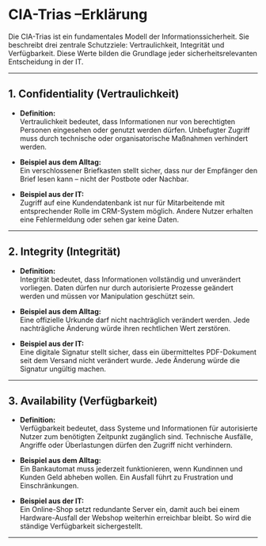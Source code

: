 # CIA-Trias –Erklärung

Die CIA-Trias ist ein fundamentales Modell der Informationssicherheit. Sie beschreibt drei zentrale Schutzziele: Vertraulichkeit, Integrität und Verfügbarkeit. Diese Werte bilden die Grundlage jeder sicherheitsrelevanten Entscheidung in der IT.

---

## 1. Confidentiality (Vertraulichkeit)

- **Definition:**  
  Vertraulichkeit bedeutet, dass Informationen nur von berechtigten Personen eingesehen oder genutzt werden dürfen. Unbefugter Zugriff muss durch technische oder organisatorische Maßnahmen verhindert werden.

- **Beispiel aus dem Alltag:**  
  Ein verschlossener Briefkasten stellt sicher, dass nur der Empfänger den Brief lesen kann – nicht der Postbote oder Nachbar.

- **Beispiel aus der IT:**  
  Zugriff auf eine Kundendatenbank ist nur für Mitarbeitende mit entsprechender Rolle im CRM-System möglich. Andere Nutzer erhalten eine Fehlermeldung oder sehen gar keine Daten.

---

## 2. Integrity (Integrität)

- **Definition:**  
  Integrität bedeutet, dass Informationen vollständig und unverändert vorliegen. Daten dürfen nur durch autorisierte Prozesse geändert werden und müssen vor Manipulation geschützt sein.

- **Beispiel aus dem Alltag:**  
  Eine offizielle Urkunde darf nicht nachträglich verändert werden. Jede nachträgliche Änderung würde ihren rechtlichen Wert zerstören.

- **Beispiel aus der IT:**  
  Eine digitale Signatur stellt sicher, dass ein übermitteltes PDF-Dokument seit dem Versand nicht verändert wurde. Jede Änderung würde die Signatur ungültig machen.

---

## 3. Availability (Verfügbarkeit)

- **Definition:**  
  Verfügbarkeit bedeutet, dass Systeme und Informationen für autorisierte Nutzer zum benötigten Zeitpunkt zugänglich sind. Technische Ausfälle, Angriffe oder Überlastungen dürfen den Zugriff nicht verhindern.

- **Beispiel aus dem Alltag:**  
  Ein Bankautomat muss jederzeit funktionieren, wenn Kundinnen und Kunden Geld abheben wollen. Ein Ausfall führt zu Frustration und Einschränkungen.

- **Beispiel aus der IT:**  
  Ein Online-Shop setzt redundante Server ein, damit auch bei einem Hardware-Ausfall der Webshop weiterhin erreichbar bleibt. So wird die ständige Verfügbarkeit sichergestellt.

---
